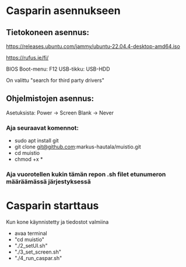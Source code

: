 # Casparin asennukseen

## Tietokoneen asennus:
https://releases.ubuntu.com/jammy/ubuntu-22.04.4-desktop-amd64.iso

https://rufus.ie/fi/

BIOS Boot-menu: F12
USB-tikku: USB-HDD

On valittu "search for third party drivers"


## Ohjelmistojen asennus:

Asetuksista: Power -> Screen Blank -> Never

### Aja seuraavat komennot:

- sudo apt install git
- git clone git@github.com:markus-hautala/muistio.git
- cd muistio
- chmod +x *

### Aja vuorotellen kukin tämän repon .sh filet etunumeron määräämässä järjestyksessä


# Casparin starttaus
Kun kone käynnistetty ja tiedostot valmiina
- avaa terminal
- "cd muistio"
- "./2_setUI.sh"
- "./3_set_screen.sh"
- "./4_run_caspar.sh"
